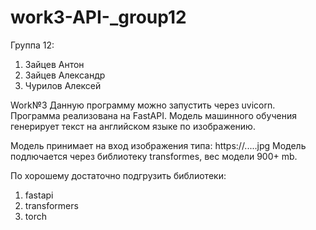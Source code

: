 # work3-API-_group12
Группа 12:
1) Зайцев Антон
2) Зайцев Александр
3) Чурилов Алексей  

Work№3
Данную программу можно запустить через uvicorn.
Программа реализована на FastAPI.
Модель машинного обучения генерирует текст на английском языке по изображению.  

Модель принимает на вход изображения типа: https://.....jpg
Модель подлючается через библиотеку transformes, вес модели 900+ mb. 

По хорошему достаточно подгрузить библиотеки:
1) fastapi
2) transformers
3) torch
